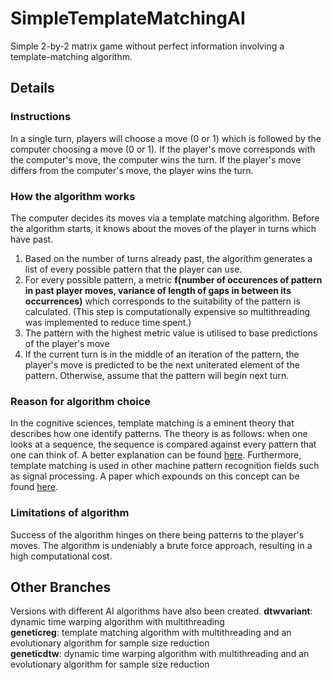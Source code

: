 # SimpleTemplateMatchingAI
Simple 2-by-2 matrix game without perfect information involving a template-matching algorithm.

## Details
### Instructions
In a single turn, players will choose a move (0 or 1) which is followed by the computer choosing a move (0 or 1).
If the player's move corresponds with the computer's move, the computer wins the turn. If the player's move differs 
from the computer's move, the player wins the turn. 
### How the algorithm works
The computer decides its moves via a template matching algorithm. Before the algorithm starts, it knows about the moves of the player in turns which have past. 
1. Based on the number of turns already past, the algorithm generates a list of every possible pattern that the player can use. 
2. For every possible pattern, a metric **f(number of occurences of pattern in past player moves, variance of length of gaps in between its occurrences)** which corresponds to the suitability of the pattern is calculated. (This step is computationally expensive so multithreading was implemented to reduce time spent.)
3. The pattern with the highest metric value is utilised to base predictions of the player's move
4. If the current turn is in the middle of an iteration of the pattern, the player's move is predicted to be the next uniterated element of the pattern. Otherwise, assume that the pattern will begin next turn. 
### Reason for algorithm choice
In the cognitive sciences, template matching is a eminent theory that describes how one identify patterns. The theory is as follows: when one
looks at a sequence, the sequence is compared against every pattern that one can think of. A better explanation can be found [here](https://cdn.intechopen.com/pdfs/5795/InTech-Theory_of_cognitive_pattern_recognition.pdf). Furthermore, template matching is used in other machine 
pattern recognition fields such as signal processing. A paper which expounds on this concept can be found [here](https://www.hindawi.com/journals/jam/2014/528071/).
### Limitations of algorithm
Success of the algorithm hinges on there being patterns to the player's moves. The algorithm is undeniably a brute force approach,
resulting in a high computational cost. 


## Other Branches  
Versions with different AI algorithms have also been created.
**dtwvariant**: dynamic time warping algorithm with multithreading  
**geneticreg**: template matching algorithm with multithreading and an evolutionary algorithm for sample size reduction  
**geneticdtw**: dynamic time warping algorithm with multithreading and an evolutionary algorithm for sample size reduction  
